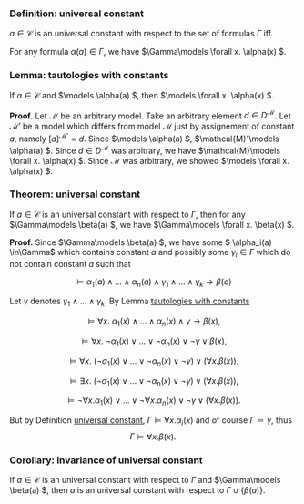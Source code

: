 <h3 id="universal-constant">Definition: <b>universal constant</b></h3>

$a\in\mathcal{C}$ is an universal constant with respect to the set of formulas $\Gamma$ iff.

For any formula $\alpha(a) \in\Gamma$, we have $\Gamma\models  \forall x. \alpha(x) $.

<h3 id="universal-constat-tautology">Lemma: tautologies with constants</h3>

If $a\in\mathcal{C}$ and $\models  \alpha(a) $, then $\models  \forall x. \alpha(x) $.

<b>Proof.</b> Let $\mathcal{M}$ be an arbitrary model. Take an arbitrary element $d\in D^\mathcal{M}$. Let $\mathcal{M}'$ be a model which differs from model $\mathcal{M}$ just by assignement of constant $a$, namely $[a]^{\mathcal{M}'} = d$. Since $\models  \alpha(a) $, $\mathcal{M}'\models  \alpha(a) $. Since $d\in D^\mathcal{M}$ was arbitrary, we have $\mathcal{M}\models  \forall x. \alpha(x) $. Since $\mathcal{M}$ was arbitrary, we showed $\models  \forall x. \alpha(x) $.

<h3 id="universal-constant">Theorem: <b>universal constant</b></h3>

If $a\in\mathcal{C}$ is an universal constant with respect to $\Gamma$, then for any $\Gamma\models  \beta(a) $, we have $\Gamma\models \forall x. \beta(x) $.

<b>Proof.</b> Since $\Gamma\models \beta(a) $, we have some $ \alpha_i(a)  \in\Gamma$ which contains constant $a$ and possibly some $\gamma_i\in\Gamma$ which do not contain constant $a$ such that

$$\models  \alpha_1(a) \wedge \dots \wedge \alpha_n(a) \wedge \gamma_1 \wedge \dots \wedge \gamma_k \to \beta(a) $$

Let $\gamma$ denotes $\gamma_1 \wedge \dots \wedge \gamma_k$. By Lemma [tautologies with constants](universal-constat-tautology)

$$\models  \forall x. \ \alpha_1(x) \wedge \dots \wedge \alpha_n(x) \wedge \gamma \to \beta(x) ,$$

$$\models  \forall x. \ \neg\alpha_1(x) \vee \dots \vee \neg\alpha_n(x) \vee \neg\gamma \vee \beta(x) ,$$

$$\models  \forall x. \ (\neg\alpha_1(x) \vee \dots \vee \neg\alpha_n(x) \vee \neg\gamma) \vee (\forall x.\beta(x)) ,$$

$$\models  \exists x. \ (\neg\alpha_1(x) \vee \dots \vee \neg\alpha_n(x) \vee \neg\gamma) \vee (\forall x.\beta(x)) ,$$

$$\models  \neg\forall x.\alpha_1(x) \vee \dots \vee \neg\forall x.\alpha_n(x) \vee \neg\gamma \vee (\forall x.\beta(x)) .$$

But by Definition [universal constant](universal-constant), $\Gamma\models \forall x.\alpha_i(x)$ and of course $\Gamma\models \gamma$, thus
$$\Gamma \models  \forall x. \beta(x) .$$

<h3 id="corollary-universal-constant">Corollary: <b>invariance of universal constant</b></h3>

If $a\in\mathcal{C}$ is an universal constant with respect to $\Gamma$ and $\Gamma\models  \beta(a) $, then $a$ is an universal constant with respect to $\Gamma\cup \left\{ \beta(a) \right\}$.






